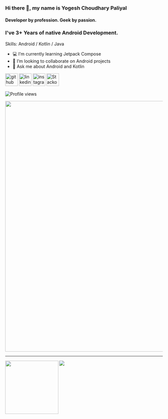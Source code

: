 <!--
**yogeshpaliyal/yogeshpaliyal** is a ✨ _special_ ✨ repository because its `README.md` (this file) appears on your GitHub profile.

Here are some ideas to get you started:

- 🔭 I’m currently working on ...
- 🌱 I’m currently learning ...
- 👯 I’m looking to collaborate on ...
- 🤔 I’m looking for help with ...
- 💬 Ask me about ...
- 📫 How to reach me: ...
- 😄 Pronouns: ...
- ⚡ Fun fact: ...
-->

### Hi there 👋, my name is Yogesh Choudhary Paliyal
#### Developer by profession. Geek by passion.
### I've 3+ Years of native Android Development.

Skills: Android / Kotlin / Java

- 💻  I’m currently learning Jetpack Compose
- 👯  I’m looking to collaborate on Android projects
- 💬  Ask me about Android and Kotlin

[<img src='https://cdn.jsdelivr.net/npm/simple-icons@3.0.1/icons/github.svg' alt='github' height='40'>](https://github.com/yogeshpaliyal) [<img src='https://cdn.jsdelivr.net/npm/simple-icons@3.0.1/icons/linkedin.svg' alt='linkedin' height='40'>](https://www.linkedin.com/in/yogeshpaliyal/) [<img src='https://cdn.jsdelivr.net/npm/simple-icons@3.0.1/icons/instagram.svg' alt='instagram' height='40'>](https://www.instagram.com/yogeshpaliyal/) [<img src='https://cdn.jsdelivr.net/npm/simple-icons@3.0.1/icons/stackoverflow.svg' alt='Stackoverflow' height='40'>](https://stackoverflow.com/users/7955352/yogesh-paliyal)

![Profile views](https://gpvc.arturio.dev/yogeshpaliyal)

<a href="https://github.com/ryo-ma/github-profile-trophy">
<img width=800 src="https://github-profile-trophy.vercel.app/?username=yogeshpaliyal&column=6"/>
</a>

---

<div>
<img height="170" align="left" src="https://github-readme-stats.vercel.app/api?username=yogeshpaliyal&count_private=true&include_all_commits=true" />
<img src="https://github-readme-stats.vercel.app/api/top-langs/?username=yogeshpaliyal&layout=compact" />
</div>
